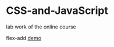 # CSS-and-JavaScript
lab work of the online course

  flex-add
[demo](https://github.com/SixingZhou/CSS-and-JavaScript/blob/main/assign1/assign1.html)
